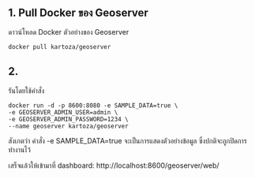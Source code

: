 

## 1. Pull Docker ของ Geoserver

ดาวน์โหลด Docker ตัวอย่างของ Geoserver

```bash
docker pull kartoza/geoserver
```

## 2. 

รันโดยใช้คำสั่ง 

```
docker run -d -p 8600:8080 -e SAMPLE_DATA=true \
-e GEOSERVER_ADMIN_USER=admin \
-e GEOSERVER_ADMIN_PASSWORD=1234 \
--name geoserver kartoza/geoserver 
```

สังเกตว่า คำสั่ง -e SAMPLE_DATA=true จะเป็นการแสดงตัวอย่างข้อมูล ซึ่งปกติจะถูกปิดการทำงานไว้


เสร็จแล้วให้เข้ามาที่ dashboard: http://localhost:8600/geoserver/web/ 

